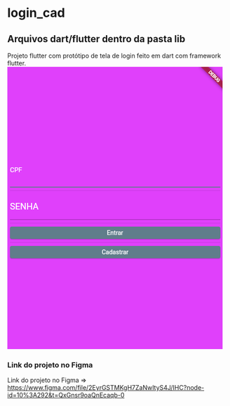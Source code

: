 # login_cad
## Arquivos dart/flutter dentro da pasta lib

Projeto flutter com protótipo de tela de login feito em dart com framework flutter.
![Tela mobile protótipo flutter](https://github.com/MakalisterAndrade/Flutter/blob/main/login_cad/figma/telaflutter.png)



### Link do projeto no Figma
Link do projeto no Figma => <https://www.figma.com/file/2EyrGSTMKgH7ZaNwItyS4J/IHC?node-id=10%3A292&t=QxGnsr9oaQnEcaqb-0>

